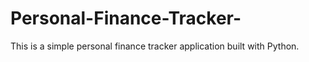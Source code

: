 # Personal-Finance-Tracker-
This is a simple personal finance tracker application built with Python.
